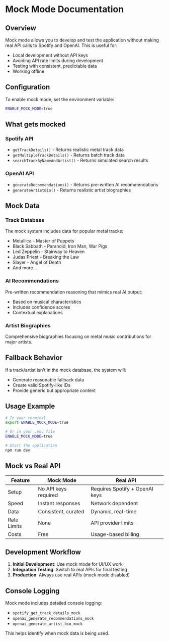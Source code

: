 # Mock Mode Documentation

## Overview

Mock mode allows you to develop and test the application without making real API calls to Spotify and OpenAI. This is useful for:

- Local development without API keys
- Avoiding API rate limits during development
- Testing with consistent, predictable data
- Working offline

## Configuration

To enable mock mode, set the environment variable:

```bash
ENABLE_MOCK_MODE=true
```

## What gets mocked

### Spotify API

- `getTrackDetails()` - Returns realistic metal track data
- `getMultipleTrackDetails()` - Returns batch track data
- `searchTrackByNameAndArtist()` - Returns simulated search results

### OpenAI API

- `generateRecommendations()` - Returns pre-written AI recommendations
- `generateArtistBio()` - Returns realistic artist biographies

## Mock Data

### Track Database

The mock system includes data for popular metal tracks:

- Metallica - Master of Puppets
- Black Sabbath - Paranoid, Iron Man, War Pigs
- Led Zeppelin - Stairway to Heaven
- Judas Priest - Breaking the Law
- Slayer - Angel of Death
- And more...

### AI Recommendations

Pre-written recommendation reasoning that mimics real AI output:

- Based on musical characteristics
- Includes confidence scores
- Contextual explanations

### Artist Biographies

Comprehensive biographies focusing on metal music contributions for major artists.

## Fallback Behavior

If a track/artist isn't in the mock database, the system will:

- Generate reasonable fallback data
- Create valid Spotify-like IDs
- Provide generic but appropriate content

## Usage Example

```bash
# In your terminal
export ENABLE_MOCK_MODE=true

# Or in your .env file
ENABLE_MOCK_MODE=true

# Start the application
npm run dev
```

## Mock vs Real API

| Feature     | Mock Mode            | Real API                       |
| ----------- | -------------------- | ------------------------------ |
| Setup       | No API keys required | Requires Spotify + OpenAI keys |
| Speed       | Instant responses    | Network dependent              |
| Data        | Consistent, curated  | Dynamic, real-time             |
| Rate Limits | None                 | API provider limits            |
| Costs       | Free                 | Usage-based billing            |

## Development Workflow

1. **Initial Development**: Use mock mode for UI/UX work
2. **Integration Testing**: Switch to real APIs for final testing
3. **Production**: Always use real APIs (mock mode disabled)

## Console Logging

Mock mode includes detailed console logging:

- `spotify_get_track_details_mock`
- `openai_generate_recommendations_mock`
- `openai_generate_artist_bio_mock`

This helps identify when mock data is being used.

